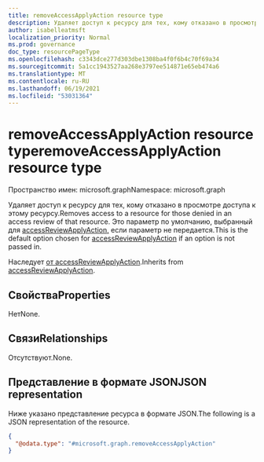 ```yaml
---
title: removeAccessApplyAction resource type
description: Удаляет доступ к ресурсу для тех, кому отказано в просмотре доступа.
author: isabelleatmsft
localization_priority: Normal
ms.prod: governance
doc_type: resourcePageType
ms.openlocfilehash: c3343dce277d303dbe1308ba4f0f6b4c70f69a34
ms.sourcegitcommit: 5a1cc1943527aa268e3797ee514871e65eb474a6
ms.translationtype: MT
ms.contentlocale: ru-RU
ms.lasthandoff: 06/19/2021
ms.locfileid: "53031364"
---
```

# <a name="removeaccessapplyaction-resource-type"></a><span data-ttu-id="d541b-103">removeAccessApplyAction resource type</span><span class="sxs-lookup"><span data-stu-id="d541b-103">removeAccessApplyAction resource type</span></span>

<span data-ttu-id="d541b-104">Пространство имен: microsoft.graph</span><span class="sxs-lookup"><span data-stu-id="d541b-104">Namespace: microsoft.graph</span></span>

<span data-ttu-id="d541b-105">Удаляет доступ к ресурсу для тех, кому отказано в просмотре доступа к этому ресурсу.</span><span class="sxs-lookup"><span data-stu-id="d541b-105">Removes access to a resource for those denied in an access review of that resource.</span></span> <span data-ttu-id="d541b-106">Это параметр по умолчанию, выбранный для [accessReviewApplyAction,](../resources/accessreviewapplyaction.md) если параметр не передается.</span><span class="sxs-lookup"><span data-stu-id="d541b-106">This is the default option chosen for [accessReviewApplyAction](../resources/accessreviewapplyaction.md) if an option is not passed in.</span></span>

<span data-ttu-id="d541b-107">Наследует [от accessReviewApplyAction](../resources/accessreviewapplyaction.md).</span><span class="sxs-lookup"><span data-stu-id="d541b-107">Inherits from [accessReviewApplyAction](../resources/accessreviewapplyaction.md).</span></span>

## <a name="properties"></a><span data-ttu-id="d541b-108">Свойства</span><span class="sxs-lookup"><span data-stu-id="d541b-108">Properties</span></span>
<span data-ttu-id="d541b-109">Нет</span><span class="sxs-lookup"><span data-stu-id="d541b-109">None.</span></span>

## <a name="relationships"></a><span data-ttu-id="d541b-110">Связи</span><span class="sxs-lookup"><span data-stu-id="d541b-110">Relationships</span></span>
<span data-ttu-id="d541b-111">Отсутствуют.</span><span class="sxs-lookup"><span data-stu-id="d541b-111">None.</span></span>

## <a name="json-representation"></a><span data-ttu-id="d541b-112">Представление в формате JSON</span><span class="sxs-lookup"><span data-stu-id="d541b-112">JSON representation</span></span>
<span data-ttu-id="d541b-113">Ниже указано представление ресурса в формате JSON.</span><span class="sxs-lookup"><span data-stu-id="d541b-113">The following is a JSON representation of the resource.</span></span>
<!-- {
  "blockType": "resource",
  "@odata.type": "microsoft.graph.removeAccessApplyAction"
}
-->
``` json
{
  "@odata.type": "#microsoft.graph.removeAccessApplyAction"
}
```
